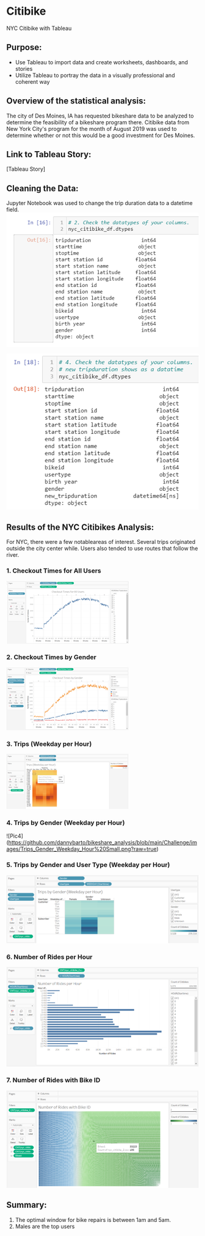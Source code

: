 
# Citibike
NYC Citibike with Tableau

## Purpose: 

- Use Tableau to import data and create worksheets, dashboards, and stories
- Utilize Tableau to portray the data in a visually professional and coherent way

## Overview of the statistical analysis:
The city of Des Moines, IA has requested bikeshare data to be analyzed to determine the feasibility of a bikeshare program there. Citibike data from New York City's program for the month of August 2019 was used to determine whether or not this would be a good investment for Des Moines.  

## Link to Tableau Story: 
[Tableau Story]

## Cleaning the Data:
Jupyter Notebook was used to change the trip duration data to a datetime field.
![Pic](https://github.com/dannybarto/bikeshare_analysis/blob/main/Challenge/images/date%20before.png?raw=true)

![Pic0](https://github.com/dannybarto/bikeshare_analysis/blob/main/Challenge/images/date_after.png?raw=true)

## Results of the NYC Citibikes Analysis:
For NYC, there were a few notableareas of interest.   Several trips originated outside the city center while. Users also tended to use routes that follow the river. 

### 1. Checkout Times for All Users
![Pic1](https://github.com/dannybarto/bikeshare_analysis/blob/main/Challenge/images/Checkout_Weekday_All_User%20Small.png?raw=true)

### 2. Checkout Times by Gender
![Pic2](https://github.com/dannybarto/bikeshare_analysis/blob/main/Challenge/images/Checkout_Weekday_Gender%20Small.png?raw=true)

### 3. Trips (Weekday per Hour)
![Pic3](https://github.com/dannybarto/bikeshare_analysis/blob/main/Challenge/images/Weekday_Trips_Hour%20Small.png?raw=true)

### 4. Trips by Gender (Weekday per Hour)
![Pic4] (https://github.com/dannybarto/bikeshare_analysis/blob/main/Challenge/images/Trips_Gender_Weekday_Hour%20Small.png?raw=true)

### 5. Trips by Gender and User Type (Weekday per Hour)
![Pic5](https://github.com/Baylex/Citibike/blob/main/Challenge/images/4_UserType.PNG)

### 6. Number of Rides per Hour
![Pic6](https://github.com/dannybarto/bikeshare_analysis/blob/main/Challenge/images/Rides_Hour.png?raw=true)


### 7. Number of Rides with Bike ID
![Pic7](https://github.com/dannybarto/bikeshare_analysis/blob/main/Challenge/images/Repair_Grid.png?raw=true)

## Summary:

1. The optimal window for bike repairs is between 1am and 5am.
2. Males are the top users  

